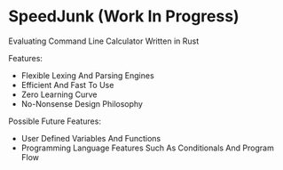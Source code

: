 # SpeedJunk (Work In Progress)
Evaluating Command Line Calculator Written in Rust

Features:
 - Flexible Lexing And Parsing Engines
 - Efficient And Fast To Use
 - Zero Learning Curve
 - No-Nonsense Design Philosophy

Possible Future Features:
 - User Defined Variables And Functions
 - Programming Language Features Such As Conditionals And Program Flow
